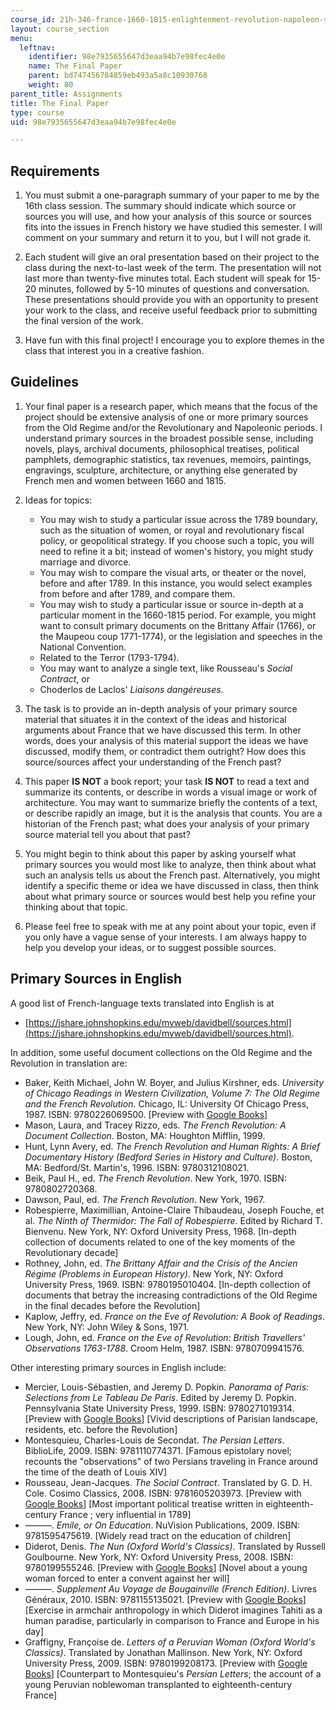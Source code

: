```yaml
---
course_id: 21h-346-france-1660-1815-enlightenment-revolution-napoleon-spring-2011
layout: course_section
menu:
  leftnav:
    identifier: 98e7935655647d3eaa94b7e98fec4e0e
    name: The Final Paper
    parent: bd747456784859eb493a5a8c10930768
    weight: 80
parent_title: Assignments
title: The Final Paper
type: course
uid: 98e7935655647d3eaa94b7e98fec4e0e

---
```


Requirements
------------

1.  You must submit a one-paragraph summary of your paper to me by the 16th class session. The summary should indicate which source or sources you will use, and how your analysis of this source or sources fits into the issues in French history we have studied this semester. I will comment on your summary and return it to you, but I will not grade it.
  
3.  Each student will give an oral presentation based on their project to the class during the next-to-last week of the term. The presentation will not last more than twenty-five minutes total. Each student will speak for 15-20 minutes, followed by 5-10 minutes of questions and conversation. These presentations should provide you with an opportunity to present your work to the class, and receive useful feedback prior to submitting the final version of the work.
  
5.  Have fun with this final project! I encourage you to explore themes in the class that interest you in a creative fashion.

Guidelines
----------

1.  Your final paper is a research paper, which means that the focus of the project should be extensive analysis of one or more primary sources from the Old Regime and/or the Revolutionary and Napoleonic periods. I understand primary sources in the broadest possible sense, including novels, plays, archival documents, philosophical treatises, political pamphlets, demographic statistics, tax revenues, memoirs, paintings, engravings, sculpture, architecture, or anything else generated by French men and women between 1660 and 1815.
  
3.  Ideas for topics:
    *   You may wish to study a particular issue across the 1789 boundary, such as the situation of women, or royal and revolutionary fiscal policy, or geopolitical strategy. If you choose such a topic, you will need to refine it a bit; instead of women's history, you might study marriage and divorce.
    *   You may wish to compare the visual arts, or theater or the novel, before and after 1789. In this instance, you would select examples from before and after 1789, and compare them.
    *   You may wish to study a particular issue or source in-depth at a particular moment in the 1660-1815 period. For example, you might want to consult primary documents on the Brittany Affair (1766), or the Maupeou coup 1771-1774), or the legislation and speeches in the National Convention.
    *   Related to the Terror (1793-1794).
    *   You may want to analyze a single text, like Rousseau's _Social Contract_, or
    *   Choderlos de Laclos' _Liaisons dangéreuses_.
  
5.  The task is to provide an in-depth analysis of your primary source material that situates it in the context of the ideas and historical arguments about France that we have discussed this term. In other words, does your analysis of this material support the ideas we have discussed, modify them, or contradict them outright? How does this source/sources affect your understanding of the French past?
  
7.  This paper **IS NOT** a book report; your task **IS NOT** to read a text and summarize its contents, or describe in words a visual image or work of architecture. You may want to summarize briefly the contents of a text, or describe rapidly an image, but it is the analysis that counts. You are a historian of the French past; what does your analysis of your primary source material tell you about that past?
  
9.  You might begin to think about this paper by asking yourself what primary sources you would most like to analyze, then think about what such an analysis tells us about the French past. Alternatively, you might identify a specific theme or idea we have discussed in class, then think about what primary source or sources would best help you refine your thinking about that topic.
  
11.  Please feel free to speak with me at any point about your topic, even if you only have a vague sense of your interests. I am always happy to help you develop your ideas, or to suggest possible sources.

Primary Sources in English
--------------------------

A good list of French-language texts translated into English is at

*   [https://jshare.johnshopkins.edu/myweb/davidbell/sources.html](https://jshare.johnshopkins.edu/myweb/davidbell/sources.html).

In addition, some useful document collections on the Old Regime and the Revolution in translation are:

*   Baker, Keith Michael, John W. Boyer, and Julius Kirshner, eds. _University of Chicago Readings in Western Civilization, Volume 7: The Old Regime and the French Revolution_. Chicago, IL: University Of Chicago Press, 1987. ISBN: 9780226069500. \[Preview with [Google Books](http://books.google.com/books?id=MB5zuyyQ4rMC&pg=PAfrontcover)\]
*   Mason, Laura, and Tracey Rizzo, eds. _The French Revolution: A Document Collection_. Boston, MA: Houghton Mifflin, 1999.
*   Hunt, Lynn Avery, ed. _The French Revolution and Human Rights: A Brief Documentary History (Bedford Series in History and Culture)_. Boston, MA: Bedford/St. Martin's, 1996. ISBN: 9780312108021.
*   Beik, Paul H., ed. _The French Revolution_. New York, 1970. ISBN: 9780802720368.
*   Dawson, Paul, ed. _The French Revolution_. New York, 1967.
*   Robespierre, Maximillian, Antoine-Claire Thibaudeau, Joseph Fouche, et al. _The Ninth of Thermidor: The Fall of Robespierre_. Edited by Richard T. Bienvenu. New York, NY: Oxford University Press, 1968. \[In-depth collection of documents related to one of the key moments of the Revolutionary decade\]
*   Rothney, John, ed. _The Brittany Affair and the Crisis of the Ancien Régime (Problems in European History)_. New York, NY: Oxford University Press, 1969. ISBN: 9780195010404. \[In-depth collection of documents that betray the increasing contradictions of the Old Regime in the final decades before the Revolution\]
*   Kaplow, Jeffry, ed. _France on the Eve of Revolution: A Book of Readings_. New York, NY: John Wiley & Sons, 1971.
*   Lough, John, ed. _France on the Eve of Revolution: British Travellers' Observations 1763-1788_. Croom Helm, 1987. ISBN: 9780709941576.

Other interesting primary sources in English include:

*   Mercier, Louis-Sébastien, and Jeremy D. Popkin. _Panorama of Paris: Selections from Le Tableau De Paris_. Edited by Jeremy D. Popkin. Pennsylvania State University Press, 1999. ISBN: 9780271019314. \[Preview with [Google Books](http://books.google.com/books?id=Dv1WaVU2_eoC&pg=PAfrontcover)\] \[Vivid descriptions of Parisian landscape, residents, etc. before the Revolution\]
*   Montesquieu, Charles-Louis de Secondat. _The Persian Letters_. BiblioLife, 2009. ISBN: 9781110774371. \[Famous epistolary novel; recounts the "observations" of two Persians traveling in France around the time of the death of Louis XIV\]
*   Rousseau, Jean-Jacques. _The Social Contract_. Translated by G. D. H. Cole. Cosimo Classics, 2008. ISBN: 9781605203973. \[Preview with [Google Books](http://books.google.com/books?id=CyiOSafbzUYC&pg=PAfrontcover)\] \[Most important political treatise written in eighteenth-century France ; very influential in 1789\]
*   ———. _Emile, or On Education_. NuVision Publications, 2009. ISBN: 9781595475619. \[Widely read tract on the education of children\]
*   Diderot, Denis. _The Nun (Oxford World's Classics)_. Translated by Russell Goulbourne. New York, NY: Oxford University Press, 2008. ISBN: 9780199555246. \[Preview with [Google Books](http://books.google.com/books?id=7BIUDAAAQBAJ&pg=PAfrontcover)\] \[Novel about a young woman forced to enter a convent against her will\]
*   ———. _Supplement Au Voyage de Bougainville (French Edition)_. Livres Généraux, 2010. ISBN: 9781155135021. \[Preview with [Google Books](http://books.google.com/books?id=8Qj-ptmPgVMC&pg=Pafrontcover)\] \[Exercise in armchair anthropology in which Diderot imagines Tahiti as a human paradise, particularly in comparison to France and Europe in his day\]
*   Graffigny, Françoise de. _Letters of a Peruvian Woman (Oxford World's Classics)_. Translated by Jonathan Mallinson. New York, NY: Oxford University Press, 2009. ISBN: 9780199208173. \[Preview with [Google Books](http://books.google.com/books?id=6bCtkWmZMq4C&pg=PAfrontcover)\] \[Counterpart to Montesquieu's _Persian Letters_; the account of a young Peruvian noblewoman transplanted to eighteenth-century France\]